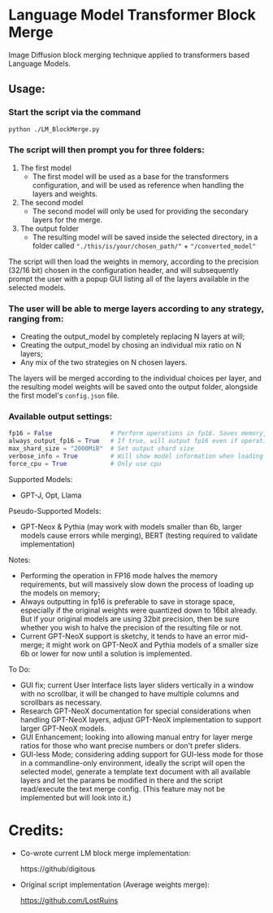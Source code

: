 # Language Model Transformer Block Merge
Image Diffusion block merging technique applied to transformers based Language Models.

## Usage:
### Start the script via the command
```bash
python ./LM_BlockMerge.py
```

### The script will then prompt you for three folders:

1. The first model
   - The first model will be used as a base for the transformers configuration, and will be used as reference when handling the layers and weights.
2. The second model
   - The second model will only be used for providing the secondary layers for the merge.
3. The output folder
   - The resulting model will be saved inside the selected directory, in a folder called `"./this/is/your/chosen_path/"` + `"/converted_model"`
 
The script will then load the weights in memory, according to the precision (32/16 bit) chosen in the configuration header, and will subsequently prompt the user with a popup GUI listing all of the layers available in the selected models.
 
### The user will be able to merge layers according to any strategy, ranging from:
  - Creating the output_model by completely replacing N layers at will;
  - Creating the output_model by chosing an individual mix ratio on N layers;
  - Any mix of the two strategies on N chosen layers.

The layers will be merged according to the individual choices per layer, and the resulting model weights will be saved onto the output folder, alongside the first model's `config.json` file.

### Available output settings:
```Python
fp16 = False                # Perform operations in fp16. Saves memory, but CPU inference will not be possible.
always_output_fp16 = True   # If true, will output fp16 even if operating in fp32
max_shard_size = "2000MiB"  # Set output shard size
verbose_info = True         # Will show model information when loading
force_cpu = True            # Only use cpu
```

Supported Models:
 - GPT-J, Opt, Llama

Pseudo-Supported Models:
 - GPT-Neox & Pythia (may work with models smaller than 6b, larger models cause errors while merging), BERT (testing required to validate implementation)

Notes:
 - Performing the operation in FP16 mode halves the memory requirements, but will massively slow down the process of loading up the models on memory;
 - Always outputting in fp16 is preferable to save in storage space, especially if the original weights were quantized down to 16bit already. But if your original models are using 32bit precision, then be sure whether you wish to halve the precision of the resulting file or not.
 - Current GPT-NeoX support is sketchy, it tends to have an error mid-merge; it might work on GPT-NeoX and Pythia models of a smaller size 6b or lower for now until a solution is implemented.

To Do:
 - GUI fix; current User Interface lists layer sliders vertically in a window with no scrollbar, it will be changed to have multiple columns and scrollbars as              necessary.
 - Research GPT-NeoX documentation for special considerations when handling GPT-NeoX layers, adjust GPT-NeoX implementation to support larger GPT-NeoX models.
 - GUI Enhancement; looking into allowing manual entry for layer merge ratios for those who want precise numbers or don't prefer sliders.
 - GUI-less Mode; considering adding support for GUI-less mode for those in a commandline-only environment, ideally the script will open the selected model, generate a template text document with all available layers and let the params be modified in there and the script read/execute the text merge config. (This feature may not be implemented but will look into it.)

 
# Credits:
 - Co-wrote current  LM block merge implementation:
 
      https://github/digitous
 - Original script implementation (Average weights merge):
 
      https://github.com/LostRuins
